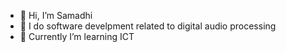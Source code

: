 - 👋 Hi, I’m Samadhi
- 👀 I do software develpment related to digital audio processing
- 🌱 Currently I’m learning ICT
